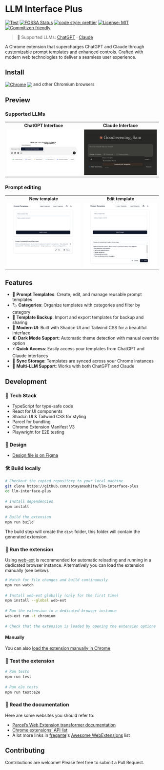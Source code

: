 # LLM Interface Plus

[![Test](https://github.com/sotayamashita/llm-interface-plus/actions/workflows/test.yml/badge.svg)](https://github.com/sotayamashita/llm-interface-plus/actions/workflows/test.yml) [![FOSSA Status](https://app.fossa.com/api/projects/git%2Bgithub.com%2Fsotayamashita%2Fllm-interface-plus.svg?type=shield&issueType=license)](https://app.fossa.com/projects/git%2Bgithub.com%2Fsotayamashita%2Fllm-interface-plus?ref=badge_shield&issueType=license) [![code style: prettier](https://img.shields.io/badge/code_style-prettier-ff69b4.svg)](https://github.com/prettier/prettier) [![License: MIT](https://img.shields.io/badge/License-MIT-yellow.svg)](https://opensource.org/licenses/MIT) [![Commitizen friendly](https://img.shields.io/badge/commitizen-friendly-brightgreen.svg)](http://commitizen.github.io/cz-cli/)

> 🤖 Supported LLMs: [ChatGPT](https://chat.openai.com) · [Claude](https://claude.ai)

A Chrome extension that supercharges ChatGPT and Claude through customizable prompt templates and enhanced controls. Crafted with modern web technologies to deliver a seamless user experience.

## Install

[link-chrome-web-store]: https://chromewebstore.google.com/detail/llm-interface-plus/efdhlkgfdcpfolggaogaejbcmlojccma

[<img src="https://raw.githubusercontent.com/alrra/browser-logos/90fdf03c/src/chrome/chrome.svg" width="48" alt="Chrome" valign="middle">][link-chrome-web-store] [<img valign="middle" src="https://img.shields.io/chrome-web-store/v/efdhlkgfdcpfolggaogaejbcmlojccma.svg?label=%20">][link-chrome-web-store] and other Chromium browsers

## Preview

### Supported LLMs

<div align="center">
  <table>
    <tr>
      <td align="center"><b>ChatGPT Interface</b></td>
      <td align="center"><b>Claude Interface</b></td>
    </tr>
    <tr>
      <td><img src="media/chatgpt-preview.png" alt="ChatGPT Preview" width="400" /></td>
      <td><img src="media/claude-preview.png" alt="Claude Preview" width="400" /></td>
    </tr>
  </table>
</div>

### Prompt editing

<div align="center">
  <table>
    <tr>
      <td align="center"><b>New template</b></td>
      <td align="center"><b>Edit template</b></td>
    </tr>
    <tr>
      <td><img src="media/new-template-preview.png" alt="New template" width="400" /></td>
      <td><img src="media/edit-template-preview.png" alt="Edit template" width="400" /></td>
    </tr>
  </table>
</div>

## Features

- 📝 **Prompt Templates**: Create, edit, and manage reusable prompt templates
- 🏷️ **Categories**: Organize templates with categories and filter by category
- 💾 **Template Backup**: Import and export templates for backup and sharing
- 🎨 **Modern UI**: Built with Shadcn UI and Tailwind CSS for a beautiful interface
- 🌓 **Dark Mode Support**: Automatic theme detection with manual override option
- ⚡ **Quick Access**: Easily access your templates from ChatGPT and Claude interfaces
- 🔄 **Sync Storage**: Templates are synced across your Chrome instances
- 🤖 **Multi-LLM Support**: Works with both ChatGPT and Claude

## Development

### 🧰 Tech Stack

- TypeScript for type-safe code
- React for UI components
- Shadcn UI & Tailwind CSS for styling
- Parcel for bundling
- Chrome Extension Manifest V3
- Playwright for E2E testing

### 🎨 Design

- [Design file is on Figma](https://www.figma.com/design/t2iic9fWyuqYDNKcPUUskk/llm-interface-plus?node-id=0-1&t=W51G1JKLVTEx98F8-1)

### 🛠 Build locally

```bash
# Checkout the copied repository to your local machine
git clone https://github.com/sotayamashita/llm-interface-plus
cd llm-interface-plus

# Install dependencies
npm install

# Build the extension
npm run build
```

The build step will create the `dist` folder, this folder will contain the generated extension.

### 🏃 Run the extension

Using [web-ext](https://extensionworkshop.com/documentation/develop/getting-started-with-web-ext/) is recommended for automatic reloading and running in a dedicated browser instance. Alternatively you can load the extension manually (see below).

```bash
# Watch for file changes and build continuously
npm run watch

# Install web-ext globally (only for the first time)
npm install --global web-ext

# Run the extension in a dedicated browser instance
web-ext run -t chromium

# Check that the extension is loaded by opening the extension options
```

#### Manually

You can also [load the extension manually in Chrome](https://www.smashingmagazine.com/2017/04/browser-extension-edge-chrome-firefox-opera-brave-vivaldi/#google-chrome-opera-vivaldi)

### 🧪 Test the extension

```bash
# Run tests
npm run test

# Run e2e tests
npm run test:e2e
```

### 📕 Read the documentation

Here are some websites you should refer to:

- [Parcel’s Web Extension transformer documentation](https://parceljs.org/recipes/web-extension/)
- [Chrome extensions’ API list](https://developer.chrome.com/docs/extensions/reference/)
- A lot more links in [fregante](https://github.com/fregante)'s [Awesome WebExtensions](https://github.com/fregante/Awesome-WebExtensions) list

## Contributing

Contributions are welcome! Please feel free to submit a Pull Request.
